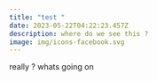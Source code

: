 ```yaml
---
title: "test "
date: 2023-05-22T04:22:23.457Z
description: where do we see this ?
image: img/icons-facebook.svg
---
```

r﻿eally ? whats going on